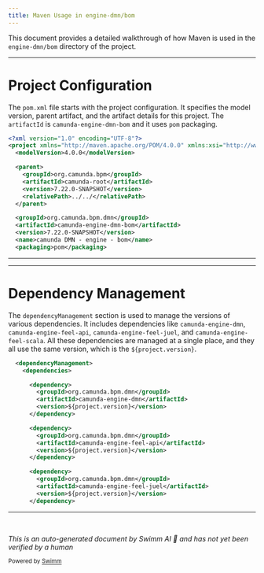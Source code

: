```yaml
---
title: Maven Usage in engine-dmn/bom
---
```

This document provides a detailed walkthrough of how Maven is used in the `engine-dmn/bom` directory of the project.

<SwmSnippet path="/engine-dmn/bom/pom.xml" line="1">

---

# Project Configuration

The `pom.xml` file starts with the project configuration. It specifies the model version, parent artifact, and the artifact details for this project. The `artifactId` is `camunda-engine-dmn-bom` and it uses `pom` packaging.

```xml
<?xml version="1.0" encoding="UTF-8"?>
<project xmlns="http://maven.apache.org/POM/4.0.0" xmlns:xsi="http://www.w3.org/2001/XMLSchema-instance" xsi:schemaLocation="http://maven.apache.org/POM/4.0.0 http://maven.apache.org/xsd/maven-4.0.0.xsd">
  <modelVersion>4.0.0</modelVersion>

  <parent>
    <groupId>org.camunda.bpm</groupId>
    <artifactId>camunda-root</artifactId>
    <version>7.22.0-SNAPSHOT</version>
    <relativePath>../../</relativePath>
  </parent>

  <groupId>org.camunda.bpm.dmn</groupId>
  <artifactId>camunda-engine-dmn-bom</artifactId>
  <version>7.22.0-SNAPSHOT</version>
  <name>camunda DMN - engine - bom</name>
  <packaging>pom</packaging>
```

---

</SwmSnippet>

<SwmSnippet path="/engine-dmn/bom/pom.xml" line="18">

---

# Dependency Management

The `dependencyManagement` section is used to manage the versions of various dependencies. It includes dependencies like `camunda-engine-dmn`, `camunda-engine-feel-api`, `camunda-engine-feel-juel`, and `camunda-engine-feel-scala`. All these dependencies are managed at a single place, and they all use the same version, which is the `${project.version}`.

```xml
  <dependencyManagement>
    <dependencies>

      <dependency>
        <groupId>org.camunda.bpm.dmn</groupId>
        <artifactId>camunda-engine-dmn</artifactId>
        <version>${project.version}</version>
      </dependency>

      <dependency>
        <groupId>org.camunda.bpm.dmn</groupId>
        <artifactId>camunda-engine-feel-api</artifactId>
        <version>${project.version}</version>
      </dependency>

      <dependency>
        <groupId>org.camunda.bpm.dmn</groupId>
        <artifactId>camunda-engine-feel-juel</artifactId>
        <version>${project.version}</version>
      </dependency>

```

---

</SwmSnippet>

&nbsp;

*This is an auto-generated document by Swimm AI 🌊 and has not yet been verified by a human*

<SwmMeta version="3.0.0" repo-id="Z2l0aHViJTNBJTNBQ2l0aS1jYW11bmRhJTNBJTNBZ2lsYWRuYXZvdA==" repo-name="Citi-camunda" doc-type="build-tool"><sup>Powered by [Swimm](/)</sup></SwmMeta>
